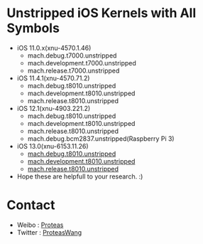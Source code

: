 # Unstripped iOS Kernels with All Symbols
* iOS 11.0.x(xnu-4570.1.46)
	* mach.debug.t7000.unstripped
	* mach.development.t7000.unstripped
	* mach.release.t7000.unstripped
* iOS 11.4.1(xnu-4570.71.2)
	* mach.debug.t8010.unstripped
	* mach.development.t8010.unstripped
	* mach.release.t8010.unstripped
* iOS 12.1(xnu-4903.221.2)
	* mach.debug.t8010.unstripped
	* mach.development.t8010.unstripped
	* mach.release.t8010.unstripped
	* mach.debug.bcm2837.unstripped(Raspberry Pi 3)
* iOS 13.0(xnu-6153.11.26)
	* [mach.debug.t8010.unstripped](./iOS-v11.0/mach.debug.t8010.unstripped.7z)
	* [mach.development.t8010.unstripped](./iOS-v11.0/mach.development.t8010.unstripped.7z)
	* [mach.release.t8010.unstripped](./iOS-v11.0/mach.release.t8010.unstripped.7z)
* Hope these are helpfull to your research. :)

# Contact
* Weibo : [Proteas](http://weibo.com/proteaswang)
* Twitter : [ProteasWang](https://twitter.com/ProteasWang)


